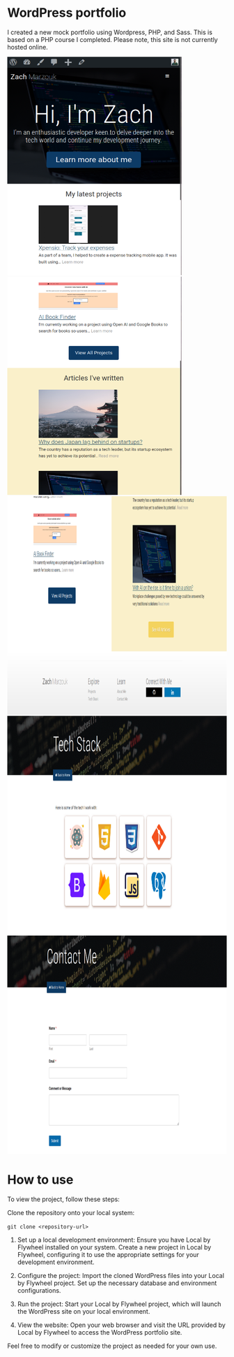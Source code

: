 # WordPress portfolio

I created a new mock portfolio using Wordpress, PHP, and Sass. This is based on a PHP course I completed. Please note, this site is not currently hosted online.

<img src="images/GitHub/Home.png" width="400" height="500"/>

<img src="images/GitHub/Home2.png" width="400" height="500"/>

<img src="images/GitHub/Home3.png" width="700" height="500"/>

<img src="images/GitHub/Tech-Stack.png" width="700" height="500"/>

<img src="images/GitHub/Contact-Me.png" width="700" height="500"/>

# How to use

To view the project, follow these steps:

Clone the repository onto your local system:

`git clone <repository-url>`

1. Set up a local development environment:
   Ensure you have Local by Flywheel installed on your system.
   Create a new project in Local by Flywheel, configuring it to use the appropriate settings for your development environment.

2. Configure the project:
   Import the cloned WordPress files into your Local by Flywheel project.
   Set up the necessary database and environment configurations.

3. Run the project:
   Start your Local by Flywheel project, which will launch the WordPress site on your local environment.

4. View the website:
   Open your web browser and visit the URL provided by Local by Flywheel to access the WordPress portfolio site.

Feel free to modify or customize the project as needed for your own use.

